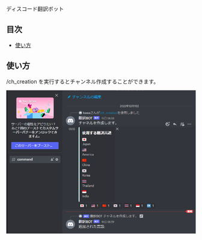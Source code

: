 ディスコード翻訳ボット

## 目次
- [使い方](#usage)


<h2 id="usage">使い方</h2>

/ch_creation を実行するとチャンネル作成することができます。

<img alt="チャンネル作成コマンド" src="img/createcommand1.png" />

